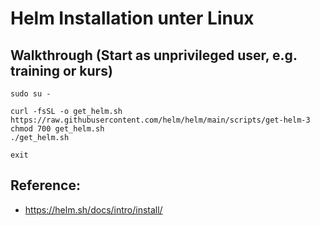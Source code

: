 # Helm Installation unter Linux 

## Walkthrough  (Start as unprivileged user, e.g. training or kurs)

```
sudo su -
```

```
curl -fsSL -o get_helm.sh https://raw.githubusercontent.com/helm/helm/main/scripts/get-helm-3
chmod 700 get_helm.sh
./get_helm.sh
```

```
exit
```

## Reference:

  * https://helm.sh/docs/intro/install/
